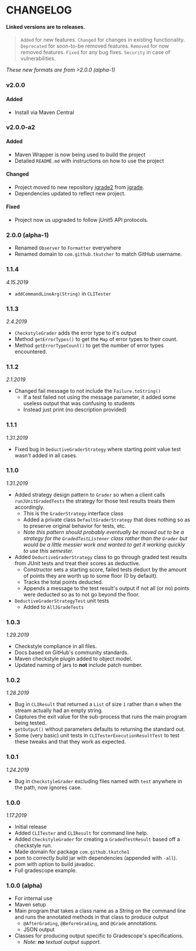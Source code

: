 # CHANGELOG

#### Linked versions are to releases.

> `Added` for new features.
> `Changed` for changes in existing functionality.
> `Deprecated` for soon-to-be removed features.
> `Removed` for now removed features.
> `Fixed` for any bug fixes.
> `Security` in case of vulnerabilities.

_These new formats are from >2.0.0 (alpha-1)_


### v2.0.0

#### Added

- Install via Maven Central

### v2.0.0-a2

#### Added

- Maven Wrapper is now being used to build the project
- Detailed `README.md` with instructions on how to use the project


#### Changed

- Project moved to new repository [jgrade2](https://github.com/dscpsyl/jgrade2) from [jgrade](https://github.com/tkutcher/jgrade).
- Dependencies updated to reflect new project.

#### Fixed

- Project now us upgraded to follow jUnit5 API protocols.

### 2.0.0 (alpha-1)

- Renamed `Observer` to `Formatter` everywhere
- Renamed domain to `com.github.tkutcher` to match GitHub username.

### 1.1.4

_4.15.2019_

- `addCommandLineArg(String)` in `CLITester`

### 1.1.3

_2.4.2019_

- `CheckstyleGrader` adds the error type to it's output
- Method `getErrorTypes()` to get the `Map` of error types to their count.
- Method `getErrorTypeCount()` to get the number of error types encountered.

### 1.1.2

_2.1.2019_

- Changed fail message to not include the `Failure.toString()`
  - If a test failed not using the message parameter, it added some useless output that was confusing to students
  - Instead just print (no description provided)

### 1.1.1

_1.31.2019_

- Fixed bug in `DeductiveGraderStrategy` where starting point value test wasn't added in all cases.

### 1.1.0

_1.31.2019_

- Added strategy design pattern to `Grader` so when a client calls `runJUnitGradedTests` the strategy for those test results treats them accordingly.
  - This is the `GraderStrategy` interface class
  - Added a private class `DefaultGraderStrategy` that does nothing so as to preserve original behavior for tests, etc.
  - _Note this pattern should probably eventually be moved out to be a strategy for the `GradedTestListener` class rather than the `Grader` but would be a little messier work and wanted to get it working quickly to use this semester._
- Added `DeductiveGraderStrategy` class to go through graded test results from JUnit tests and treat their scores as deductive.
  - Constructor sets a starting score, failed tests deduct by the amount of points they are worth up to some floor (0 by default).
  - Tracks the total points deducted.
  - Appends a message to the test result's output if not all (or no) points were deducted so as to not go beyond the floor.
- `DeductiveGraderStrategyTest` unit tests
  - Added to `AllJGradeTests`

### 1.0.3

_1.29.2019_

- Checkstyle compliance in all files.
- Docs based on GitHub's community standards.
- Maven checkstyle plugin added to object model.
- Updated naming of jars to **not** include patch number.

### 1.0.2

_1.28.2019_

- Bug in `CLIResult` that returned a `List` of size `1` rather than `0` when the stream actually had an empty string.
- Captures the exit value for the sub-process that runs the main program being tested.
- `getOutput()` without parameters defaults to returning the standard out.
- Some (very basic) unit tests in `CLITesterExecutionResultTest` to test these tweaks and that they work as expected.

### 1.0.1

_1.24.2019_

- Bug in `CheckstyleGrader` excluding files named with `test` anywhere in the path, now ignores case.

### 1.0.0

_1.17.2019_

- Initial release
- Added `CLITester` and `CLIResult` for command line help.
- Added `CheckstyleGrader` for creating a `GradedTestResult` based off a checkstyle run.
- Made domain for package `com.github.tkutche1`
- pom to correctly build jar with dependencies (appended with `-all`).
- pom with option to build javadoc.
- Full gradescope example.

### 1.0.0 (alpha)

- For internal use
- Maven setup
- Main program that takes a class name as a String on the command line and runs the annotated methods in that class to produce output
  - `@AfterGrading`, `@BeforeGrading`, and `@Grade` annotations.
  - JSON output
- Classes for producing output specific to Gradescope's specifications.
  - _Note: **no** textual output support._
